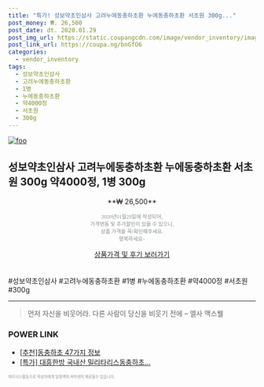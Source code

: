 ```yaml
--- 
title: "특가! 성보약초인삼사 고려누에동충하초환 누에동충하초환 서초원 300g..." 
post_money: ₩. 26,500 
post_date: dt. 2020.01.29 
post_img_url: https://static.coupangcdn.com/image/vendor_inventory/images/2018/02/12/15/9/53c63a3d-3250-49ee-bd7d-6b3632bcd16e.jpg 
post_link_url: https://coupa.ng/bnGfO6 
categories: 
  - vendor_inventory 
tags: 
  - 성보약초인삼사 
  - 고려누에동충하초환 
  - 1병 
  - 누에동충하초환 
  - 약4000정 
  - 서초원 
  - 300g 
--- 
```

[![foo](https://static.coupangcdn.com/image/vendor_inventory/images/2018/02/12/15/9/53c63a3d-3250-49ee-bd7d-6b3632bcd16e.jpg)](https://coupa.ng/bnGfO6) 

## 성보약초인삼사 고려누에동충하초환 누에동충하초환 서초원 300g 약4000정, 1병 300g 
<p style="text-align: center;">**₩ 26,500**</p> 
<p style="text-align: center;"><span style="color: #898c8f; font-family: Georgia,Times,serif; font-size: 0.75em;">2020년01월29일에 작성되어, <br>가격변동 및 추가할인이 있을 수 있으니,<br> 상품 가격을 꼭!확인해주세요.<br>행복하세요~</span> 
</p>	 
<div markdown="0" style="text-align: center;"><a href="https://coupa.ng/bnGfO6" class="btn btn--success">상품가격 및 후기 보러가기</a></div> 
<br><br> 
  #성보약초인삼사 #고려누에동충하초환 #1병 #누에동충하초환 #약4000정 #서초원 #300g 
<hr> 

> 먼저 자신을 비웃어라. 다른 사람이 당신을 비웃기 전에  – 엘사 맥스웰 


### POWER LINK

* <a href="https://blog.naver.com/fasyy4321/221789147237" target="_blank">[추천]동충하초 47가지 정보</a>
* <a href="https://blog.naver.com/santokki14/221790629230" target="_blank">[특가] 대흥한방 국내산 밀리타리스동충하초...</a>

<span style="color: #898c8f; font-family: Georgia,Times,serif; font-size: 0.55em;">파트너스활동으로 작성자에게 일정액의 커미션이 제공될수 있습니다.</span> 
